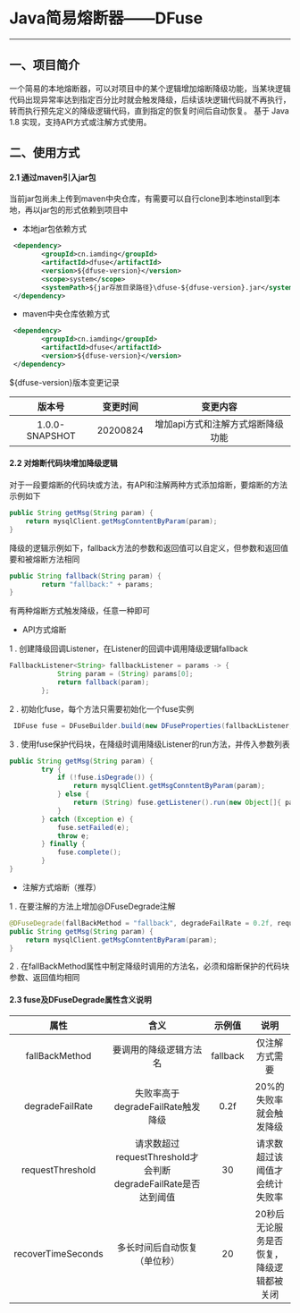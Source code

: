 # Java简易熔断器——DFuse
---
## 一、项目简介
一个简易的本地熔断器，可以对项目中的某个逻辑增加熔断降级功能，当某块逻辑代码出现异常率达到指定百分比时就会触发降级，后续该块逻辑代码就不再执行，转而执行预先定义的降级逻辑代码，直到指定的恢复时间后自动恢复。
基于 Java 1.8 实现，支持API方式或注解方式使用。
## 二、使用方式
#### 2.1 通过maven引入jar包
当前jar包尚未上传到maven中央仓库，有需要可以自行clone到本地install到本地，再以jar包的形式依赖到项目中
* 本地jar包依赖方式
```xml
 <dependency>
        <groupId>cn.iamding</groupId>   
        <artifactId>dfuse</artifactId>
        <version>${dfuse-version}</version>
        <scope>system</scope>
        <systemPath>${jar存放目录路径}\dfuse-${dfuse-version}.jar</systemPath>
 </dependency>
```
* maven中央仓库依赖方式
```xml
 <dependency>
        <groupId>cn.iamding</groupId>   
        <artifactId>dfuse</artifactId>
        <version>${dfuse-version}</version>
 </dependency>
```                
${dfuse-version}版本变更记录

版本号|变更时间|变更内容                      
:-:  | :-:  | :-:                                     
1.0.0-SNAPSHOT|20200824|增加api方式和注解方式熔断降级功能 

#### 2.2 对熔断代码块增加降级逻辑
对于一段要熔断的代码块或方法，有API和注解两种方式添加熔断，要熔断的方法示例如下
```java
public String getMsg(String param) {
    return mysqlClient.getMsgConntentByParam(param);
}
```
降级的逻辑示例如下，fallback方法的参数和返回值可以自定义，但参数和返回值要和被熔断方法相同
```java
public String fallback(String param) {
        return "fallback:" + params;
}
```
有两种熔断方式触发降级，任意一种即可
* API方式熔断

1 . 创建降级回调Listener，在Listener的回调中调用降级逻辑fallback
```java
FallbackListener<String> fallbackListener = params -> {
            String param = (String) params[0];
            return fallback(param);
        };
``` 
2 . 初始化fuse，每个方法只需要初始化一个fuse实例
```java
 IDFuse fuse = DFuseBuilder.build(new DFuseProperties(fallbackListener, 10, 0.3f, 15));
```
3 . 使用fuse保护代码块，在降级时调用降级Listener的run方法，并传入参数列表
```java
public String getMsg(String param) {
        try {
            if (!fuse.isDegrade()) {
                return mysqlClient.getMsgConntentByParam(param);
            } else {
                return (String) fuse.getListener().run(new Object[]{ param });
            }
        } catch (Exception e) {
            fuse.setFailed(e);
            throw e;
        } finally {
            fuse.complete();
        }
}
```

* 注解方式熔断（推荐）

1 . 在要注解的方法上增加@DFuseDegrade注解
```java
@DFuseDegrade(fallBackMethod = "fallback", degradeFailRate = 0.2f, requestThreshold = 30, recoverTimeSeconds = 10)
public String getMsg(String param) {
    return mysqlClient.getMsgConntentByParam(param);
}
```
2 . 在fallBackMethod属性中制定降级时调用的方法名，必须和熔断保护的代码块参数、返回值均相同

#### 2.3 fuse及DFuseDegrade属性含义说明

属性|含义|示例值|说明                      
:-:  | :-:  | :-:  |:-:                                     
fallBackMethod|要调用的降级逻辑方法名|fallback|仅注解方式需要
degradeFailRate|失败率高于degradeFailRate触发降级|0.2f|20%的失败率就会触发降级
requestThreshold|请求数超过requestThreshold才会判断degradeFailRate是否达到阈值|30|请求数超过该阈值才会统计失败率
recoverTimeSeconds|多长时间后自动恢复（单位秒）|20|20秒后无论服务是否恢复，降级逻辑都被关闭

